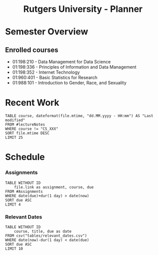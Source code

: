 <center> <h1>Rutgers University - Planner</h1> </center>


# Semester Overview

## Enrolled courses
- 01:198:210 - Data Management for Data Science
- 01:198:336 - Principles of Information and Data Management
- 01:198:352 - Internet Technology
- 01:960:401 - Basic Statistics for Research
- 01:988:101 - Introduction to Gender, Race, and Sexuality

# Recent Work
```dataview
TABLE course, dateformat(file.mtime, "dd.MM.yyyy - HH:mm") AS "Last modified"
FROM #lectureNotes
WHERE course != "CS_XXX"
SORT file.mtime DESC
LIMIT 25
```

# Schedule
### Assignments
```dataview
TABLE WITHOUT ID
	file.link as assignment, course, due
FROM #Assignments 
WHERE date(due)+dur(1 day) > date(now)
SORT due ASC
LIMIT 4
```


### Relevant Dates
```dataview
TABLE WITHOUT ID
	course, title, due as date
FROM csv("tables/relevant_dates.csv")
WHERE date(now)-dur(1 day) < date(due)
SORT due ASC
LIMIT 10
```
